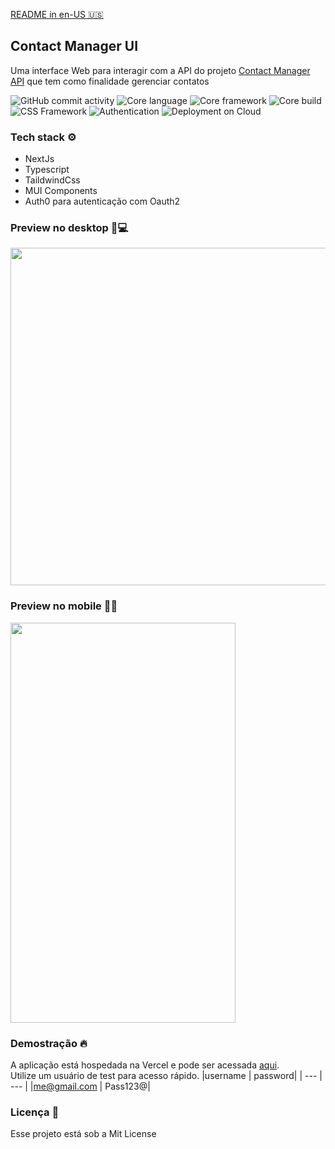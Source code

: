 [README in en-US :us:](https://github.com/neemiassgc/contact-manager-ui/blob/main/README_en-US)
## Contact Manager UI
Uma interface Web para interagir com a API do projeto [Contact Manager API](https://github.com/neemiassgc/contacts-manager-api) que tem como finalidade gerenciar contatos

![GitHub commit activity](https://img.shields.io/github/commit-activity/t/neemiassgc/contacts-manager-ui)
![Core language](https://img.shields.io/badge/Language-Typescript-3178C6?logo=typescript)
![Core framework](https://img.shields.io/badge/Framework-Nextjs-000000?logo=next.js)
![Core build](https://img.shields.io/badge/MUI-Components-007FFF?logo=mui)
![CSS Framework](https://img.shields.io/badge/Css-Tailwind%20Css-06B6D4?logo=tailwind%20css)
![Authentication](https://img.shields.io/badge/Authentication-Auth0-EB5424?logo=auth0)
![Deployment on Cloud](https://img.shields.io/badge/Deployment-Vercel-000000?logo=vercel)

### Tech stack :gear:
* NextJs
* Typescript
* TaildwindCss
* MUI Components
* Auth0 para autenticação com Oauth2

### Preview no desktop :eyes::computer:
<img src="https://static-10.s3.sa-east-1.amazonaws.com/contact-manager-ui/desktop-preview.gif" width="960" height="540"/>

### Preview no mobile :eyes::iphone:
<img src="https://static-10.s3.sa-east-1.amazonaws.com/contact-manager-ui/mobile-preview.gif" width="360" height="640"/>

### Demostração :fire:
A aplicação está hospedada na Vercel e pode ser acessada [aqui](https://contact-manager-ui.vercel.app/).  
Utilize um usuário de test para acesso rápido.
|username | password|
| --- | --- |
|me@gmail.com | Pass123@|

### Licença :memo:
Esse projeto está sob a Mit License

